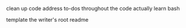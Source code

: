 clean up code
address to-dos throughout the code
actually learn bash

template the writer's root readme